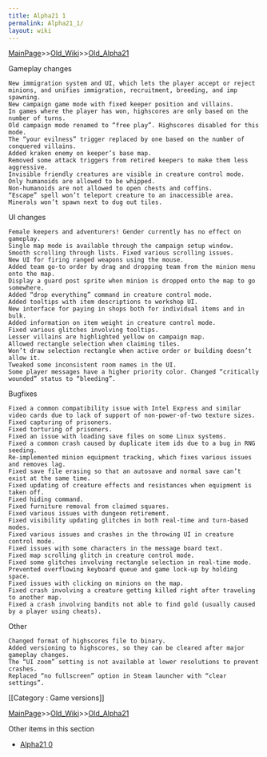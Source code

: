 ```yaml
---
title: Alpha21 1
permalink: Alpha21_1/
layout: wiki
---
```


[MainPage](/keeperrl_wiki/ "wikilink")>>[Old_Wiki](/keeperrl_wiki/Old_Wiki "wikilink")>>[Old_Alpha21](/keeperrl_wiki/Old_Alpha21 "wikilink")

Gameplay changes

    New immigration system and UI, which lets the player accept or reject minions, and unifies immigration, recruitment, breeding, and imp spawning.
    New campaign game mode with fixed keeper position and villains.
    In games where the player has won, highscores are only based on the number of turns.
    Old campaign mode renamed to “free play”. Highscores disabled for this mode.
    The “your evilness” trigger replaced by one based on the number of conquered villains.
    Added kraken enemy on keeper’s base map.
    Removed some attack triggers from retired keepers to make them less aggressive.
    Invisible friendly creatures are visible in creature control mode.
    Only humanoids are allowed to be whipped.
    Non-humanoids are not allowed to open chests and coffins.
    “Escape” spell won’t teleport creature to an inaccessible area.
    Minerals won’t spawn next to dug out tiles.

UI changes

    Female keepers and adventurers! Gender currently has no effect on gameplay.
    Single map mode is available through the campaign setup window.
    Smooth scrolling through lists. Fixed various scrolling issues.
    New UI for firing ranged weapons using the mouse.
    Added team go-to order by drag and dropping team from the minion menu onto the map.
    Display a guard post sprite when minion is dropped onto the map to go somewhere.
    Added “drop everything” command in creature control mode.
    Added tooltips with item descriptions to workshop UI.
    New interface for paying in shops both for individual items and in bulk.
    Added information on item weight in creature control mode.
    Fixed various glitches involving tooltips.
    Lesser villains are highlighted yellow on campaign map.
    Allowed rectangle selection when claiming tiles.
    Won’t draw selection rectangle when active order or building doesn’t allow it.
    Tweaked some inconsistent room names in the UI.
    Some player messages have a higher priority color. Changed “critically wounded” status to “bleeding”.

Bugfixes

    Fixed a common compatibility issue with Intel Express and similar video cards due to lack of support of non-power-of-two texture sizes.
    Fixed capturing of prisoners.
    Fixed torturing of prisoners.
    Fixed an issue with loading save files on some Linux systems.
    Fixed a common crash caused by duplicate item ids due to a bug in RNG seeding.
    Re-implemented minion equipment tracking, which fixes various issues and removes lag.
    Fixed save file erasing so that an autosave and normal save can’t exist at the same time.
    Fixed updating of creature effects and resistances when equipment is taken off.
    Fixed hiding command.
    Fixed furniture removal from claimed squares.
    Fixed various issues with dungeon retirement.
    Fixed visibility updating glitches in both real-time and turn-based modes.
    Fixed various issues and crashes in the throwing UI in creature control mode.
    Fixed issues with some characters in the message board text.
    Fixed map scrolling glitch in creature control mode.
    Fixed some glitches involving rectangle selection in real-time mode.
    Prevented overflowing keyboard queue and game lock-up by holding space.
    Fixed issues with clicking on minions on the map.
    Fixed crash involving a creature getting killed right after traveling to another map.
    Fixed a crash involving bandits not able to find gold (usually caused by a player using cheats).

Other

    Changed format of highscores file to binary.
    Added versioning to highscores, so they can be cleared after major gameplay changes.
    The “UI zoom” setting is not available at lower resolutions to prevent crashes.
    Replaced “no fullscreen” option in Steam launcher with “clear settings”.

[[Category : Game versions]]

[MainPage](/keeperrl_wiki/ "wikilink")>>[Old_Wiki](/keeperrl_wiki/Old_Wiki "wikilink")>>[Old_Alpha21](/keeperrl_wiki/Old_Alpha21 "wikilink")

Other items in this section
-    [Alpha21 0](/keeperrl_wiki/Alpha21_0 "wikilink")
